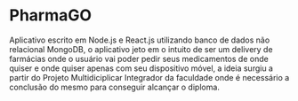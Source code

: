 # PharmaGO

Aplicativo escrito em Node.js e React.js utilizando banco de dados não relacional MongoDB,  o aplicativo jeto em o intuito de ser um delivery
de farmácias onde o usuário vai poder pedir seus medicamentos de onde quiser e onde quiser apenas com seu dispositivo móvel, a ideia surgiu
a partir do Projeto Multidiciplicar Integrador da faculdade onde é necessário a conclusão do mesmo para conseguir alcançar o diploma.
